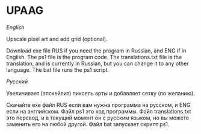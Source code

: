 # UPAAG
*English*

Upscale pixel art and add grid (optional).

Download exe file RUS if you need the program in Russian, and ENG if in English. 
The ps1 file is the program code. The translations.txt file is the translation, and is currently in Russian, but you can change it to any other language. The bat file runs the ps1 script.

*Русский*

Увеличивает (апскейлит) пиксель арты и добавляет сетку (по желанию).

Скачайте exe файл RUS если вам нужна программа на русском, и ENG если на английском. 
Файл ps1 это код программы. Файл translations.txt это перевод, и в текущий момент он с русским языком, но вы можете заменить его на любой другой. Файл bat запускает скрипт ps1.

